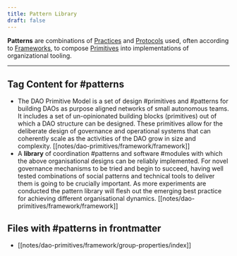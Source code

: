 ```yaml
---
title: Pattern Library
draft: false
---
```


**Patterns** are combinations of [Practices](lexicon/Practices.md) and [Protocols](lexicon/Protocols.md) used, often according to [Frameworks](lexicon/Frameworks.md), to compose [Primitives](lexicon/Primitives.md) into implementations of organizational tooling.

---

## Tag Content for #patterns
- The DAO Primitive Model is a set of design #primitives and #patterns for building DAOs as purpose aligned networks of small autonomous teams. It includes a set of un-opinionated building blocks (primitives) out of which a DAO structure can be designed. These primitives allow for the deliberate design of governance and operational systems that can coherently scale as the activities of the DAO grow in size and complexity. [[notes/dao-primitives/framework/framework]]
- A **library** of coordination #patterns and software #modules with which the above organisational designs can be reliably implemented. For novel governance mechanisms to be tried and begin to succeed, having well tested combinations of social patterns and technical tools to deliver them is going to be crucially important. As more experiments are conducted the pattern library will flesh out the emerging best practice for achieving different organisational dynamics. [[notes/dao-primitives/framework/framework]]
## Files with #patterns in frontmatter
- [[notes/dao-primitives/framework/group-properties/index]]

